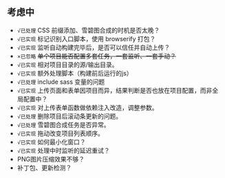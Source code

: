 ## 考虑中

* `√已处理` CSS 前缀添加、雪碧图合成的时机是否太晚？
* `√已实现` 标记识别入口脚本，使用 browserify 打包？
* `√已实现` 监听自动构建完毕后，是否可以信任并自动上传？
* `×已忽略` ~~单个项目能否配置多套任务，一套监听、一套手动？~~
* `√已实现` 相对项目目录的源/输出目录。
* `√已实现` 额外处理脚本（构建前后运行的js）
* `√已处理` include sass 变量的问题
* `√已实现` 上传页面和表单因项目而异，结果判断是否也放在项目配置，而非全局配置中？
* `√已实现` 对上传表单函数做依赖注入改造，调整参数。
* `√已处理` 删除项目后滚动条更新的问题。
* `√已处理` 雪碧图合成任务是否异常。
* `√已实现` 拖动改变项目列表顺序。
* `√已实现` 如何最小化窗口？
* `√已实现` 处理中时监听的延迟重试？
* PNG图片压缩效果不够？
* 补丁包、更新检测？
